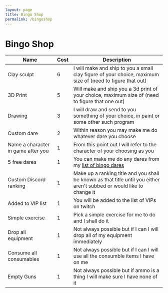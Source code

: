 ```yaml
---
layout: page
title: Bingo Shop
permalink: /bingoshop
---
```


# Bingo Shop  


Name | Cost | Description
------------ | ------------- | -------------
Clay sculpt | 6 |	I will make and ship to you a small clay figure of your choice, maximum size of (need to figure that out) 
3D Print | 5 | Will make and ship you a 3d print of your choice, maximum size of (need to figure that one out) 
Drawing | 3 |	I will draw and send to you something of your choice, in paint or some other such program 
Custom dare | 2 | Within reason you may make me do whatever dare you choose 
Name a character in game after you | 1| From this point out I will refer to the character of your choosing as you 
5 free dares|	1 |	You can make me do any dares from my [list of bingo dares](bingodarelist.md) 
Custom Discord ranking | 1 | Make up a ranking title and you shall be known as that title until you either aren't subbed or would like to change it 
Added to VIP list | 1 |	You will be added to the list of VIPs on twitch 
Simple exercise | 1	| Pick a simple exercise for me to do and I shall do it 
Drop all equipment | 1 | Not always possible but if I can I will drop all of my equipment immediately 
Consume all consumables |	1	| Not always possible but if I can I will use all the consumble items I have on me 
Empty Guns | 1	| Not always possible but if ammo is a thing I will make sure I have none of it 
